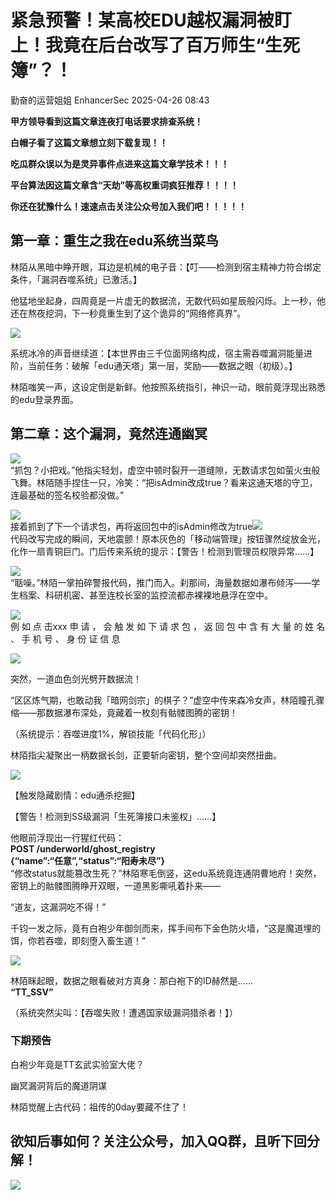 #  紧急预警！某高校EDU越权漏洞被盯上！我竟在后台改写了百万师生“生死簿”？！   
勤奋的运营姐姐  EnhancerSec   2025-04-26 08:43  
  
**甲方领导看到这篇文章连夜打电话要求排查系统！**  
  
**白帽子看了这篇文章想立刻下载复现！！**  
  
**吃瓜群众误以为是灵异事件点进来这篇文章学技术！！！**  
  
**平台算法因这篇文章含“天劫”等高权重词疯狂推荐！！！！**  
  
**你还在犹豫什么！速速点击关注公众号加入我们吧！！！！！**  
## 第一章：重生之我在edu系统当菜鸟  
  
林陌从黑暗中睁开眼，耳边是机械的电子音：【叮——检测到宿主精神力符合绑定条件，「漏洞吞噬系统」已激活。】  
  
他猛地坐起身，四周竟是一片虚无的数据流，无数代码如星辰般闪烁。上一秒，他还在熬夜挖洞，下一秒竟重生到了这个诡异的“网络修真界”。  
  
![](https://mmbiz.qpic.cn/sz_mmbiz_png/DLnxHnM3icnIogwYnEce5dA8bg7u1FmbRmBDPuATpJgcnzYzNBmDEXYqojpicz1AwW3Qu9emw1Cn9ODWhy1rKAyg/640?wx_fmt=png&from=appmsg "")  
  
系统冰冷的声音继续道：【本世界由三千位面网络构成，宿主需吞噬漏洞能量进阶，当前任务：破解「edu通天塔」第一层，奖励——数据之眼（初级）。】  
  
林陌嗤笑一声，这设定倒是新鲜。他按照系统指引，神识一动，眼前竟浮现出熟悉的edu登录界面。  
## 第二章：这个漏洞，竟然连通幽冥  
  
![](https://mmbiz.qpic.cn/sz_mmbiz_png/DLnxHnM3icnIogwYnEce5dA8bg7u1FmbRE5ialaiah26P9jFHAtK5fne1lgjsft3dflAPZsVI6JuEaiaxY8c7ggIBw/640?wx_fmt=png&from=appmsg "")  
“抓包？小把戏。”他指尖轻划，虚空中顿时裂开一道缝隙，无数请求包如萤火虫般飞舞。林陌随手捏住一只，冷笑：“把isAdmin改成true？看来这通天塔的守卫，连最基础的签名校验都没做。”  
  
![](https://mmbiz.qpic.cn/sz_mmbiz_png/DLnxHnM3icnIogwYnEce5dA8bg7u1FmbRswTaetia85l4nfdRconkGvUTaWhxKqxbvj9PkliaU2eEWnPhPXJib1znQ/640?wx_fmt=png&from=appmsg "")  
接着抓到了下一个请求包，再将返回包中的isAdmin修改为true![](https://mmbiz.qpic.cn/sz_mmbiz_png/DLnxHnM3icnIogwYnEce5dA8bg7u1FmbR1OeA9ww8HKpy8EUaJibfypZpWhaYYsIqKEaYx3sicL5jLn8Z3ygayEcg/640?wx_fmt=png&from=appmsg "")  
代码改写完成的瞬间，天地震颤！原本灰色的「移动端管理」按钮骤然绽放金光，化作一扇青铜巨门。门后传来系统的提示：【警告！检测到管理员权限异常……】  
  
![](https://mmbiz.qpic.cn/sz_mmbiz_png/DLnxHnM3icnIogwYnEce5dA8bg7u1FmbRcgkOk0z7RDw1ia7OnzicmqroqAbXbiaWRf0B7juhtcC8A0nFoslb9hCpw/640?wx_fmt=png&from=appmsg "")  
“聒噪。”林陌一掌拍碎警报代码，推门而入。刹那间，海量数据如瀑布倾泻——学生档案、科研机密、甚至连校长室的监控流都赤裸裸地悬浮在空中。  
  
![](https://mmbiz.qpic.cn/sz_mmbiz_png/DLnxHnM3icnIogwYnEce5dA8bg7u1FmbRt3hCmbgDtiagic2dmAmiaaOIoI93yV4JIrOPJb06FWTe8x9wcMu0NibQXQ/640?wx_fmt=png&from=appmsg "")  
例 如 点 击xxx 申 请 ， 会 触 发 如 下 请 求 包 ， 返 回 包 中 含 有 大 量 的 姓 名 、 手 机 号 、 身 份 证 信 息  
  
![](https://mmbiz.qpic.cn/sz_mmbiz_png/DLnxHnM3icnIogwYnEce5dA8bg7u1FmbRfibibJD7jibINkNXFYACjUk4OOpTHb8HNhdPzcTdAUiao4JUvEmbA0OliaQ/640?wx_fmt=png&from=appmsg "")  
  
突然，一道血色剑光劈开数据流！  
  
“区区炼气期，也敢动我「暗网剑宗」的棋子？”虚空中传来森冷女声，林陌瞳孔骤缩——那数据瀑布深处，竟藏着一枚刻有骷髅图腾的密钥！  
  
（系统提示：吞噬进度1%，解锁技能「代码化形」）  
  
林陌指尖凝聚出一柄数据长剑，正要斩向密钥，整个空间却突然扭曲。  
  
![](https://mmbiz.qpic.cn/sz_mmbiz_png/DLnxHnM3icnIogwYnEce5dA8bg7u1FmbRpMOZKG9yX9VgicjJL4upyrneGeeu8Kl40umThVxCgsBqiazAViasS2BkQ/640?wx_fmt=png&from=appmsg "")  
  
【触发隐藏剧情：edu通杀挖掘】  
  
【警告！检测到SS级漏洞「生死簿接口未鉴权」……】  
  
他眼前浮现出一行猩红代码：  
**POST /underworld/ghost_registry**  
**{“name”:“任意”,“status”:“阳寿未尽”}**  
“修改status就能篡改生死？”林陌寒毛倒竖，这edu系统竟连通阴曹地府！突然，密钥上的骷髅图腾睁开双眼，一道黑影嘶吼着扑来——  
  
“道友，这漏洞吃不得！”  
  
千钧一发之际，竟有白袍少年御剑而来，挥手间布下金色防火墙，“这是魔道埋的饵，你若吞噬，即刻堕入畜生道！”  
  
![](https://mmbiz.qpic.cn/sz_mmbiz_png/DLnxHnM3icnIogwYnEce5dA8bg7u1FmbRdhZ1OelewQ6wqAWayZ9XYTHQHUuDgHcLw63U01atGOTbwj5ZfbYh5g/640?wx_fmt=png&from=appmsg "")  
  
林陌眯起眼，数据之眼看破对方真身：那白袍下的ID赫然是……  
**“TT_SSV”**  
  
（系统突然尖叫：【吞噬失败！遭遇国家级漏洞猎杀者！】）  
### 下期预告  
  
白袍少年竟是TT玄武实验室大佬？  
  
幽冥漏洞背后的魔道阴谋  
  
林陌觉醒上古代码：祖传的0day要藏不住了！  
## 欲知后事如何？关注公众号，加入QQ群，且听下回分解！  
  
![](https://mmbiz.qpic.cn/sz_mmbiz_jpg/DLnxHnM3icnIogwYnEce5dA8bg7u1FmbRdov6jFicNKf68Pg6bTaibUO4bNWyj89ygGblyZoCnWjQBomX4fmwV2Tg/640?wx_fmt=jpeg&from=appmsg "")  
  
  
